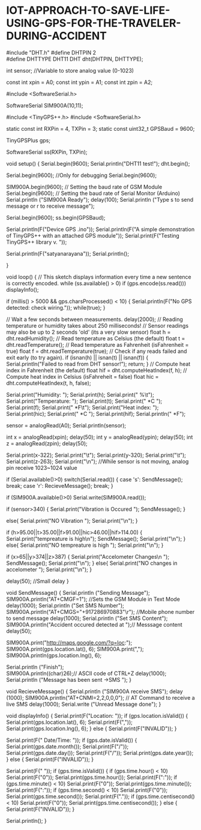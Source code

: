 # IOT-APPROACH-TO-SAVE-LIFE-USING-GPS-FOR-THE-TRAVELER-DURING-ACCIDENT
#include "DHT.h"
#define DHTPIN 2    
#define DHTTYPE DHT11 
DHT dht(DHTPIN, DHTTYPE);
   
int sensor;           //Variable to store analog value (0-1023)

const int xpin = A0;
const int ypin = A1;
const int zpin = A2;

#include <SoftwareSerial.h>

SoftwareSerial SIM900A(10,11); 

#include <TinyGPS++.h>
#include <SoftwareSerial.h>

static const int RXPin = 4, TXPin = 3;
static const uint32_t GPSBaud = 9600;

TinyGPSPlus gps;

SoftwareSerial ss(RXPin, TXPin);

void setup()
{
  Serial.begin(9600);
  Serial.println("DHT11 test!");
    dht.begin();
    
  Serial.begin(9600);      //Only for debugging
    Serial.begin(9600);  
    
  SIM900A.begin(9600);   // Setting the baud rate of GSM Module  
  Serial.begin(9600);    // Setting the baud rate of Serial Monitor (Arduino)
  Serial.println ("SIM900A Ready");
  delay(100);
  Serial.println ("Type s to send message or r to receive message"); 
  
  Serial.begin(9600);
  ss.begin(GPSBaud);

  Serial.println(F("Device GPS .ino"));
  Serial.println(F("A simple demonstration of TinyGPS++ with an attached GPS module"));
  Serial.print(F("Testing TinyGPS++ library v. "));
  
  Serial.println(F("satyanarayana"));
  Serial.println();
 
}



void loop()
{
  // This sketch displays information every time a new sentence is correctly encoded.
  while (ss.available() > 0)
    if (gps.encode(ss.read()))
      displayInfo();

  if (millis() > 5000 && gps.charsProcessed() < 10)
  {
    Serial.println(F("No GPS detected: check wiring."));
    while(true);
  }
  
  
  // Wait a few seconds between measurements.
  delay(2000);
  // Reading temperature or humidity takes about 250 milliseconds!
  // Sensor readings may also be up to 2 seconds 'old' (its a very slow sensor)
  float h = dht.readHumidity();
  // Read temperature as Celsius (the default)
  float t = dht.readTemperature();
  // Read temperature as Fahrenheit (isFahrenheit = true)
  float f = dht.readTemperature(true);
  // Check if any reads failed and exit early (to try again).
  if (isnan(h) || isnan(t) || isnan(f)) {
    Serial.println("Failed to read from DHT sensor!");
    return;
  }
  // Compute heat index in Fahrenheit (the default)
  float hif = dht.computeHeatIndex(f, h);
  // Compute heat index in Celsius (isFahreheit = false)
  float hic = dht.computeHeatIndex(t, h, false);

  Serial.print("Humidity: ");
  Serial.print(h);
  Serial.print(" %\t");
  Serial.print("Temperature: ");
  Serial.print(t);
  Serial.print(" *C ");
  Serial.print(f);
  Serial.print(" *F\t");
  Serial.print("Heat index: ");
  Serial.print(hic);
  Serial.print(" *C ");
  Serial.print(hif);
  Serial.println(" *F");
  
  

  
  sensor = analogRead(A0);
Serial.println(sensor);

int x = analogRead(xpin); 
delay(50);
int y = analogRead(ypin);
delay(50);
int z = analogRead(zpin);
delay(50);

Serial.print(x-322);
Serial.print("\t");
Serial.print(y-320);
Serial.print("\t");
Serial.print(z-263);
Serial.print("\n"); //While sensor is not moving, analog pin receive 1023~1024 value

 
 if (Serial.available()>0)
   switch(Serial.read())
  {
    case 's':
      SendMessage();
      break;
    case 'r':
      RecieveMessage();
      break;
  }

 if (SIM900A.available()>0)
   Serial.write(SIM900A.read());
   
  if (sensor>340)
  {
        Serial.print("Vibration is Occured ");
        SendMessage();
  }
  
  else{ 
        Serial.print("NO Vibration  ");
        Serial.print("\n");
  }

 if
 (h>95.00||t>35.00||f>91.00||hic>46.00||hif>114.00)
 {
  Serial.print("tempreature is high\n");
  SendMessage();
  Serial.print("\n");
 }
  else{ 
        Serial.print("NO tempreature is high ");
        Serial.print("\n");
  }
  
 if
 (x>65||y>374||z>387)
{
 Serial.print("Accelometer Changes\n ");
 SendMessage();
    Serial.print("\n");
 }
  else{ 
       Serial.print("NO changes in accelometer  ");
        Serial.print("\n");
 }
  
delay(50); //Small delay
}


 void SendMessage()
{
  Serial.println ("Sending Message");
  SIM900A.println("AT+CMGF=1");    //Sets the GSM Module in Text Mode
  delay(1000);
  Serial.println ("Set SMS Number");
  SIM900A.println("AT+CMGS=\"+917286970883\"\r"); //Mobile phone number to send message
  delay(1000);
  Serial.println ("Set SMS Content");
  SIM900A.println("Accident occured detected at ");// Messsage content
  delay(50);
 
  SIM900A.print("http://maps.google.com/?q=loc:");
  SIM900A.print(gps.location.lat(), 6);
  SIM900A.print(",");
  SIM900A.println(gps.location.lng(), 6);

 Serial.println ("Finish");  
  SIM900A.println((char)26);// ASCII code of CTRL+Z
  delay(1000);
  Serial.println ("Message has been sent ->SMS ");
}


 void RecieveMessage()
{
  Serial.println ("SIM900A receive SMS");
  delay (1000);
  SIM900A.println("AT+CNMI=2,2,0,0,0"); // AT Command to receive a live SMS
  delay(1000);
  Serial.write ("Unread Message done");
 }

void displayInfo()
{
  Serial.print(F("Location: ")); 
  if (gps.location.isValid())
  {
    Serial.print(gps.location.lat(), 6);
    Serial.print(F(","));
    Serial.print(gps.location.lng(), 6);
  }
  else
  {
    Serial.print(F("INVALID"));
  }

  Serial.print(F("  Date/Time: "));
  if (gps.date.isValid())
  {
    Serial.print(gps.date.month());
    Serial.print(F("/"));
    Serial.print(gps.date.day());
    Serial.print(F("/"));
    Serial.print(gps.date.year());
  }
  else
  {
    Serial.print(F("INVALID"));
  }

  Serial.print(F(" "));
  if (gps.time.isValid())
  {
    if (gps.time.hour() < 10) Serial.print(F("0"));
    Serial.print(gps.time.hour());
    Serial.print(F(":"));
    if (gps.time.minute() < 10) Serial.print(F("0"));
    Serial.print(gps.time.minute());
    Serial.print(F(":"));
    if (gps.time.second() < 10) Serial.print(F("0"));
    Serial.print(gps.time.second());
    Serial.print(F("."));
    if (gps.time.centisecond() < 10) Serial.print(F("0"));
    Serial.print(gps.time.centisecond());
  }
  else
  {
    Serial.print(F("INVALID"));
  }

  Serial.println();
}
